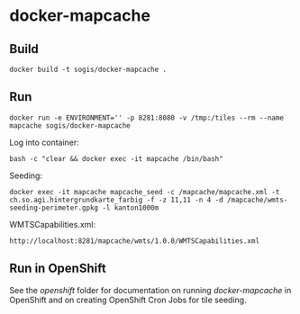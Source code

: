 # docker-mapcache

## Build 

```
docker build -t sogis/docker-mapcache .
```

## Run
```
docker run -e ENVIRONMENT='' -p 8281:8080 -v /tmp:/tiles --rm --name mapcache sogis/docker-mapcache
```

Log into container:
```
bash -c "clear && docker exec -it mapcache /bin/bash"
```

Seeding:
```
docker exec -it mapcache mapcache_seed -c /mapcache/mapcache.xml -t ch.so.agi.hintergrundkarte_farbig -f -z 11,11 -n 4 -d /mapcache/wmts-seeding-perimeter.gpkg -l kanton1000m
```

WMTSCapabilities.xml:
```
http://localhost:8281/mapcache/wmts/1.0.0/WMTSCapabilities.xml
```

## Run in OpenShift

See the *openshift* folder for documentation on running *docker-mapcache* in OpenShift and on creating OpenShift Cron Jobs for tile seeding.
